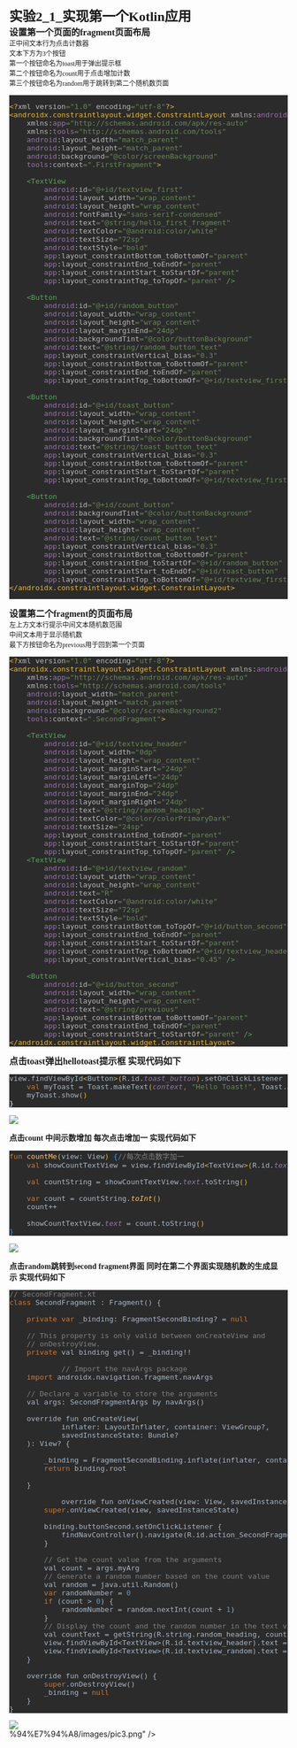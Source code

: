 <div><font face="宋体" style=""><span style="font-family: simsun, STSongti-SC-Regular; font-size: 24px;"><b>实验2_1_实现第一个Kotlin应用</b></span></font></div><div><span style="font-family: 宋体; font-size: 16px;"><font face="宋体"><b>设置第一个页面的fragment页面布局</b></font></span></div><div><font face="宋体"><span style="font-size: 12px;">正中间文本行为点击计数器</span></font></div><div><font face="宋体"><span style="font-size: 12px;">文本下方为3个按钮</span></font></div><div><font face="宋体"><span style="font-size: 12px;">第一个按钮命名为toast用于弹出提示框</span></font></div><div><font face="宋体"><span style="font-size: 12px;">第二个按钮命名为count用于点击增加计数</span></font></div><div><font face="宋体"><span style="font-size: 12px;">第三个按钮命名为random用于跳转到第二个随机数页面</span></font></div><div><pre style="background-color:#2b2b2b;color:#a9b7c6;font-family:'JetBrains Mono',monospace;font-size:9.8pt;"><pre style="font-family: &quot;JetBrains Mono&quot;, monospace; font-size: 9.8pt;"><span style="color:#e8ba36;">&lt;?</span><span style="color:#bababa;">xml version</span><span style="color:#6a8759;">="1.0" </span><span style="color:#bababa;">encoding</span><span style="color:#6a8759;">="utf-8"</span><span style="color:#e8ba36;">?&gt;<br />&lt;androidx.constraintlayout.widget.ConstraintLayout </span><span style="color:#bababa;">xmlns:</span><span style="color:#9876aa;">android</span><span style="color:#6a8759;">="http://schemas.android.com/apk/res/android"<br />    </span><span style="color:#bababa;">xmlns:</span><span style="color:#9876aa;">app</span><span style="color:#6a8759;">="http://schemas.android.com/apk/res-auto"<br />    </span><span style="color:#bababa;">xmlns:</span><span style="color:#9876aa;">tools</span><span style="color:#6a8759;">="http://schemas.android.com/tools"<br />    </span><span style="color:#9876aa;">android</span><span style="color:#bababa;">:layout_width</span><span style="color:#6a8759;">="match_parent"<br />    </span><span style="color:#9876aa;">android</span><span style="color:#bababa;">:layout_height</span><span style="color:#6a8759;">="match_parent"<br />    </span><span style="color:#9876aa;">android</span><span style="color:#bababa;">:background</span><span style="color:#6a8759;">="@color/screenBackground"<br />    </span><span style="color:#9876aa;">tools</span><span style="color:#bababa;">:context</span><span style="color:#6a8759;">=".FirstFragment"</span><span style="color:#e8ba36;">&gt;<br /><br />    </span><span style="color:#54a857;">&lt;TextView<br />        </span><span style="color:#9876aa;">android</span><span style="color:#bababa;">:id</span><span style="color:#6a8759;">="@+id/textview_first"<br />        </span><span style="color:#9876aa;">android</span><span style="color:#bababa;">:layout_width</span><span style="color:#6a8759;">="wrap_content"<br />        </span><span style="color:#9876aa;">android</span><span style="color:#bababa;">:layout_height</span><span style="color:#6a8759;">="wrap_content"<br />        </span><span style="color:#9876aa;">android</span><span style="color:#bababa;">:fontFamily</span><span style="color:#6a8759;">="sans-serif-condensed"<br />        </span><span style="color:#9876aa;">android</span><span style="color:#bababa;">:text</span><span style="color:#6a8759;">="@string/hello_first_fragment"<br />        </span><span style="color:#9876aa;">android</span><span style="color:#bababa;">:textColor</span><span style="color:#6a8759;">="@android:color/white"<br />        </span><span style="color:#9876aa;">android</span><span style="color:#bababa;">:textSize</span><span style="color:#6a8759;">="72sp"<br />        </span><span style="color:#9876aa;">android</span><span style="color:#bababa;">:textStyle</span><span style="color:#6a8759;">="bold"<br />        </span><span style="color:#9876aa;">app</span><span style="color:#bababa;">:layout_constraintBottom_toBottomOf</span><span style="color:#6a8759;">="parent"<br />        </span><span style="color:#9876aa;">app</span><span style="color:#bababa;">:layout_constraintEnd_toEndOf</span><span style="color:#6a8759;">="parent"<br />        </span><span style="color:#9876aa;">app</span><span style="color:#bababa;">:layout_constraintStart_toStartOf</span><span style="color:#6a8759;">="parent"<br />        </span><span style="color:#9876aa;">app</span><span style="color:#bababa;">:layout_constraintTop_toTopOf</span><span style="color:#6a8759;">="parent" </span><span style="color:#54a857;">/&gt;<br /><br />    &lt;Button<br />        </span><span style="color:#9876aa;">android</span><span style="color:#bababa;">:id</span><span style="color:#6a8759;">="@+id/random_button"<br />        </span><span style="color:#9876aa;">android</span><span style="color:#bababa;">:layout_width</span><span style="color:#6a8759;">="wrap_content"<br />        </span><span style="color:#9876aa;">android</span><span style="color:#bababa;">:layout_height</span><span style="color:#6a8759;">="wrap_content"<br />        </span><span style="color:#9876aa;">android</span><span style="color:#bababa;">:layout_marginEnd</span><span style="color:#6a8759;">="24dp"<br />        </span><span style="color:#9876aa;">android</span><span style="color:#bababa;">:backgroundTint</span><span style="color:#6a8759;">="@color/buttonBackground"<br />        </span><span style="color:#9876aa;">android</span><span style="color:#bababa;">:text</span><span style="color:#6a8759;">="@string/random_button_text"<br />        </span><span style="color:#9876aa;">app</span><span style="color:#bababa;">:layout_constraintVertical_bias</span><span style="color:#6a8759;">="0.3"<br />        </span><span style="color:#9876aa;">app</span><span style="color:#bababa;">:layout_constraintBottom_toBottomOf</span><span style="color:#6a8759;">="parent"<br />        </span><span style="color:#9876aa;">app</span><span style="color:#bababa;">:layout_constraintEnd_toEndOf</span><span style="color:#6a8759;">="parent"<br />        </span><span style="color:#9876aa;">app</span><span style="color:#bababa;">:layout_constraintTop_toBottomOf</span><span style="color:#6a8759;">="@+id/textview_first" </span><span style="color:#54a857;">/&gt;<br /><br />    &lt;Button<br />        </span><span style="color:#9876aa;">android</span><span style="color:#bababa;">:id</span><span style="color:#6a8759;">="@+id/toast_button"<br />        </span><span style="color:#9876aa;">android</span><span style="color:#bababa;">:layout_width</span><span style="color:#6a8759;">="wrap_content"<br />        </span><span style="color:#9876aa;">android</span><span style="color:#bababa;">:layout_height</span><span style="color:#6a8759;">="wrap_content"<br />        </span><span style="color:#9876aa;">android</span><span style="color:#bababa;">:layout_marginStart</span><span style="color:#6a8759;">="24dp"<br />        </span><span style="color:#9876aa;">android</span><span style="color:#bababa;">:backgroundTint</span><span style="color:#6a8759;">="@color/buttonBackground"<br />        </span><span style="color:#9876aa;">android</span><span style="color:#bababa;">:text</span><span style="color:#6a8759;">="@string/toast_button_text"<br />        </span><span style="color:#9876aa;">app</span><span style="color:#bababa;">:layout_constraintVertical_bias</span><span style="color:#6a8759;">="0.3"<br />        </span><span style="color:#9876aa;">app</span><span style="color:#bababa;">:layout_constraintBottom_toBottomOf</span><span style="color:#6a8759;">="parent"<br />        </span><span style="color:#9876aa;">app</span><span style="color:#bababa;">:layout_constraintStart_toStartOf</span><span style="color:#6a8759;">="parent"<br />        </span><span style="color:#9876aa;">app</span><span style="color:#bababa;">:layout_constraintTop_toBottomOf</span><span style="color:#6a8759;">="@+id/textview_first" </span><span style="color:#54a857;">/&gt;<br /><br />    &lt;Button<br />        </span><span style="color:#9876aa;">android</span><span style="color:#bababa;">:id</span><span style="color:#6a8759;">="@+id/count_button"<br />        </span><span style="color:#9876aa;">android</span><span style="color:#bababa;">:backgroundTint</span><span style="color:#6a8759;">="@color/buttonBackground"<br />        </span><span style="color:#9876aa;">android</span><span style="color:#bababa;">:layout_width</span><span style="color:#6a8759;">="wrap_content"<br />        </span><span style="color:#9876aa;">android</span><span style="color:#bababa;">:layout_height</span><span style="color:#6a8759;">="wrap_content"<br />        </span><span style="color:#9876aa;">android</span><span style="color:#bababa;">:text</span><span style="color:#6a8759;">="@string/count_button_text"<br />        </span><span style="color:#9876aa;">app</span><span style="color:#bababa;">:layout_constraintVertical_bias</span><span style="color:#6a8759;">="0.3"<br />        </span><span style="color:#9876aa;">app</span><span style="color:#bababa;">:layout_constraintBottom_toBottomOf</span><span style="color:#6a8759;">="parent"<br />        </span><span style="color:#9876aa;">app</span><span style="color:#bababa;">:layout_constraintEnd_toStartOf</span><span style="color:#6a8759;">="@+id/random_button"<br />        </span><span style="color:#9876aa;">app</span><span style="color:#bababa;">:layout_constraintStart_toEndOf</span><span style="color:#6a8759;">="@+id/toast_button"<br />        </span><span style="color:#9876aa;">app</span><span style="color:#bababa;">:layout_constraintTop_toBottomOf</span><span style="color:#6a8759;">="@+id/textview_first" </span><span style="color:#54a857;">/&gt;<br /></span><span style="color:#e8ba36;">&lt;/androidx.constraintlayout.widget.ConstraintLayout&gt;</span></pre></pre></div><div><span style="font-family: 宋体; font-size: 16px;"><font face="宋体"><b>设置第二个fragment的页面布局</b></font></span></div><div><span style="font-family: 宋体; font-size: 12px;"><font face="宋体">左上方文本行提示中间文本随机数范围</font></span></div><div><span style="font-family: 宋体; font-size: 12px;"><font face="宋体">中间文本用于显示随机数</font></span></div><div><span style="font-family: 宋体; font-size: 12px;"><font face="宋体">最下方按钮命名为previous用于回到第一个页面</font></span></div><div><pre style="background-color:#2b2b2b;color:#a9b7c6;font-family:'JetBrains Mono',monospace;font-size:9.8pt;"><span style="color:#e8ba36;">&lt;?</span><span style="color:#bababa;">xml version</span><span style="color:#6a8759;">="1.0" </span><span style="color:#bababa;">encoding</span><span style="color:#6a8759;">="utf-8"</span><span style="color:#e8ba36;">?&gt;<br />&lt;androidx.constraintlayout.widget.ConstraintLayout </span><span style="color:#bababa;">xmlns:</span><span style="color:#9876aa;">android</span><span style="color:#6a8759;">="http://schemas.android.com/apk/res/android"<br />    </span><span style="color:#bababa;">xmlns:</span><span style="color:#9876aa;">app</span><span style="color:#6a8759;">="http://schemas.android.com/apk/res-auto"<br />    </span><span style="color:#bababa;">xmlns:</span><span style="color:#9876aa;">tools</span><span style="color:#6a8759;">="http://schemas.android.com/tools"<br />    </span><span style="color:#9876aa;">android</span><span style="color:#bababa;">:layout_width</span><span style="color:#6a8759;">="match_parent"<br />    </span><span style="color:#9876aa;">android</span><span style="color:#bababa;">:layout_height</span><span style="color:#6a8759;">="match_parent"<br />    </span><span style="color:#9876aa;">android</span><span style="color:#bababa;">:background</span><span style="color:#6a8759;">="@color/screenBackground2"<br />    </span><span style="color:#9876aa;">tools</span><span style="color:#bababa;">:context</span><span style="color:#6a8759;">=".SecondFragment"</span><span style="color:#e8ba36;">&gt;<br /><br />    </span><span style="color:#54a857;">&lt;TextView<br />        </span><span style="color:#9876aa;">android</span><span style="color:#bababa;">:id</span><span style="color:#6a8759;">="@+id/textview_header"<br />        </span><span style="color:#9876aa;">android</span><span style="color:#bababa;">:layout_width</span><span style="color:#6a8759;">="0dp"<br />        </span><span style="color:#9876aa;">android</span><span style="color:#bababa;">:layout_height</span><span style="color:#6a8759;">="wrap_content"<br />        </span><span style="color:#9876aa;">android</span><span style="color:#bababa;">:layout_marginStart</span><span style="color:#6a8759;">="24dp"<br />        </span><span style="color:#9876aa;">android</span><span style="color:#bababa;">:layout_marginLeft</span><span style="color:#6a8759;">="24dp"<br />        </span><span style="color:#9876aa;">android</span><span style="color:#bababa;">:layout_marginTop</span><span style="color:#6a8759;">="24dp"<br />        </span><span style="color:#9876aa;">android</span><span style="color:#bababa;">:layout_marginEnd</span><span style="color:#6a8759;">="24dp"<br />        </span><span style="color:#9876aa;">android</span><span style="color:#bababa;">:layout_marginRight</span><span style="color:#6a8759;">="24dp"<br />        </span><span style="color:#9876aa;">android</span><span style="color:#bababa;">:text</span><span style="color:#6a8759;">="@string/random_heading"<br />        </span><span style="color:#9876aa;">android</span><span style="color:#bababa;">:textColor</span><span style="color:#6a8759;">="@color/colorPrimaryDark"<br />        </span><span style="color:#9876aa;">android</span><span style="color:#bababa;">:textSize</span><span style="color:#6a8759;">="24sp"<br />        </span><span style="color:#9876aa;">app</span><span style="color:#bababa;">:layout_constraintEnd_toEndOf</span><span style="color:#6a8759;">="parent"<br />        </span><span style="color:#9876aa;">app</span><span style="color:#bababa;">:layout_constraintStart_toStartOf</span><span style="color:#6a8759;">="parent"<br />        </span><span style="color:#9876aa;">app</span><span style="color:#bababa;">:layout_constraintTop_toTopOf</span><span style="color:#6a8759;">="parent" </span><span style="color:#54a857;">/&gt;<br />    &lt;TextView<br />        </span><span style="color:#9876aa;">android</span><span style="color:#bababa;">:id</span><span style="color:#6a8759;">="@+id/textview_random"<br />        </span><span style="color:#9876aa;">android</span><span style="color:#bababa;">:layout_width</span><span style="color:#6a8759;">="wrap_content"<br />        </span><span style="color:#9876aa;">android</span><span style="color:#bababa;">:layout_height</span><span style="color:#6a8759;">="wrap_content"<br />        </span><span style="color:#9876aa;">android</span><span style="color:#bababa;">:text</span><span style="color:#6a8759;">="R"<br />        </span><span style="color:#9876aa;">android</span><span style="color:#bababa;">:textColor</span><span style="color:#6a8759;">="@android:color/white"<br />        </span><span style="color:#9876aa;">android</span><span style="color:#bababa;">:textSize</span><span style="color:#6a8759;">="72sp"<br />        </span><span style="color:#9876aa;">android</span><span style="color:#bababa;">:textStyle</span><span style="color:#6a8759;">="bold"<br />        </span><span style="color:#9876aa;">app</span><span style="color:#bababa;">:layout_constraintBottom_toTopOf</span><span style="color:#6a8759;">="@+id/button_second"<br />        </span><span style="color:#9876aa;">app</span><span style="color:#bababa;">:layout_constraintEnd_toEndOf</span><span style="color:#6a8759;">="parent"<br />        </span><span style="color:#9876aa;">app</span><span style="color:#bababa;">:layout_constraintStart_toStartOf</span><span style="color:#6a8759;">="parent"<br />        </span><span style="color:#9876aa;">app</span><span style="color:#bababa;">:layout_constraintTop_toBottomOf</span><span style="color:#6a8759;">="@+id/textview_header"<br />        </span><span style="color:#9876aa;">app</span><span style="color:#bababa;">:layout_constraintVertical_bias</span><span style="color:#6a8759;">="0.45" </span><span style="color:#54a857;">/&gt;<br /><br />    &lt;Button<br />        </span><span style="color:#9876aa;">android</span><span style="color:#bababa;">:id</span><span style="color:#6a8759;">="@+id/button_second"<br />        </span><span style="color:#9876aa;">android</span><span style="color:#bababa;">:layout_width</span><span style="color:#6a8759;">="wrap_content"<br />        </span><span style="color:#9876aa;">android</span><span style="color:#bababa;">:layout_height</span><span style="color:#6a8759;">="wrap_content"<br />        </span><span style="color:#9876aa;">android</span><span style="color:#bababa;">:text</span><span style="color:#6a8759;">="@string/previous"<br />        </span><span style="color:#9876aa;">app</span><span style="color:#bababa;">:layout_constraintBottom_toBottomOf</span><span style="color:#6a8759;">="parent"<br />        </span><span style="color:#9876aa;">app</span><span style="color:#bababa;">:layout_constraintEnd_toEndOf</span><span style="color:#6a8759;">="parent"<br />        </span><span style="color:#9876aa;">app</span><span style="color:#bababa;">:layout_constraintStart_toStartOf</span><span style="color:#6a8759;">="parent" </span><span style="color:#54a857;">/&gt;<br /></span><span style="color:#e8ba36;">&lt;/androidx.constraintlayout.widget.ConstraintLayout&gt;</span></pre></div><div><span style="font-family: 宋体; font-size: 16px;"><font face="宋体"><b class="">点击toast弹出hellotoast提示框 实现代码如下</b></font></span></div><div><pre style="background-color:#2b2b2b;color:#a9b7c6;font-family:'JetBrains Mono',monospace;font-size:9.8pt;">view.findViewById<span style="color:#e8ba36;">&lt;</span>Button<span style="color:#e8ba36;">&gt;(</span>R.id.<span style="color:#9876aa;font-style:italic;">toast_button</span><span style="color:#e8ba36;">)</span>.setOnClickListener <span style="font-weight:bold;">{<br />    </span><span style="color:#cc7832;">val </span>myToast = Toast.makeText<span style="color:#e8ba36;">(</span><span style="color:#9876aa;font-style:italic;">context</span><span style="color:#cc7832;">, </span><span style="color:#6a8759;">"Hello Toast!"</span><span style="color:#cc7832;">, </span>Toast.<span style="color:#9876aa;font-style:italic;">LENGTH_LONG</span><span style="color:#e8ba36;">)<br />    </span>myToast.show<span style="color:#e8ba36;">()<br /></span><span style="font-weight:bold;">}</span></pre></div><p class="MsoNormal"><img src="https://github.com/itisnotarobot/AndroidProject/blob/main/%E5%AE%9E%E9%AA%8C2_1_%E5%AE%9E%E7%8E%B0%E7%AC%AC%E4%B8%80%E4%B8%AAKotlin%E5%BA%94%E7%94%A8/images/pic1.png" /></p><div><span style="mso-spacerun:'yes';font-family:宋体;mso-ascii-font-family:Calibri;
mso-hansi-font-family:Calibri;mso-bidi-font-family:'Times New Roman';font-size:10.5000pt;
mso-font-kerning:1.0000pt;"><font face="宋体"><b class="">点击count 中间示数增加 每次点击增加一 实现代码如下</b></font></span></div><div><pre style="background-color:#2b2b2b;color:#a9b7c6;font-family:'JetBrains Mono',monospace;font-size:9.8pt;"><span style="color:#cc7832;">fun </span><span style="color:#ffc66d;">countMe</span><span style="color:#e8ba36;">(</span>view: View<span style="color:#e8ba36;">) </span><span style="color:#359ff4;">{</span><span style="color:#808080;">//</span><span style="color:#808080;font-family:'宋体',monospace;">每次点击数字加一<br />    </span><span style="color:#cc7832;">val </span>showCountTextView = view.findViewById<span style="color:#e8ba36;">&lt;</span>TextView<span style="color:#e8ba36;">&gt;(</span>R.id.<span style="color:#9876aa;font-style:italic;">textview_first</span><span style="color:#e8ba36;">)<br /><br />    </span><span style="color:#cc7832;">val </span>countString = showCountTextView.<span style="color:#9876aa;font-style:italic;">text</span>.toString<span style="color:#e8ba36;">()<br /><br />    </span><span style="color:#cc7832;">var </span>count = countString.<span style="color:#ffc66d;font-style:italic;">toInt</span><span style="color:#e8ba36;">()<br />    </span>count++<br /><br />    showCountTextView.<span style="color:#9876aa;font-style:italic;">text </span>= count.toString<span style="color:#e8ba36;">()<br /></span><span style="color:#359ff4;">}</span></pre></div><p class="MsoNormal"><img src="https://github.com/itisnotarobot/AndroidProject/blob/main/%E5%AE%9E%E9%AA%8C2_1_%E5%AE%9E%E7%8E%B0%E7%AC%AC%E4%B8%80%E4%B8%AAKotlin%E5%BA%94%E7%94%A8/images/pic2.png" /></p><p class="MsoNormal"><span style="mso-spacerun:'yes';font-family:宋体;mso-ascii-font-family:Calibri;
mso-hansi-font-family:Calibri;mso-bidi-font-family:'Times New Roman';font-size:10.5000pt;
mso-font-kerning:1.0000pt;"><font face="宋体"><b class="">点击random跳转到second fragment界面&nbsp;同时在第二个界面实现随机数的生成显示&nbsp;实现代码如下</b></font></span></p><div><pre style="background-color:#2b2b2b;color:#a9b7c6;font-family:'JetBrains Mono',monospace;font-size:9.8pt;"><span style="color:#808080;">// SecondFragment.kt<br /></span><span style="color:#cc7832;">class </span>SecondFragment : Fragment() {<br /><br />    <span style="color:#cc7832;">private var </span>_binding: FragmentSecondBinding? = <span style="color:#cc7832;">null<br /><br />    </span><span style="color:#808080;">// This property is only valid between onCreateView and<br />    // onDestroyView.<br />    </span><span style="color:#cc7832;">private </span>val binding get() = _binding!!<br /><br />            <span style="color:#808080;">// Import the navArgs package<br />    </span><span style="color:#cc7832;">import </span>androidx.navigation.fragment.navArgs<br /><br />    <span style="color:#808080;">// Declare a variable to store the arguments<br />    </span>val args: SecondFragmentArgs by navArgs()<br /><br />    override fun onCreateView(<br />            inflater: LayoutInflater, container: ViewGroup?,<br />            savedInstanceState: Bundle?<br />    ): View? {<br /><br />        _binding = FragmentSecondBinding.inflate(inflater, container, <span style="color:#cc7832;">false</span>)<br />        <span style="color:#cc7832;">return </span>binding.root<br /><br />    }<br /><br />            override fun onViewCreated(view: View, savedInstanceState: Bundle?) {<br />        <span style="color:#cc7832;">super</span>.onViewCreated(view, savedInstanceState)<br /><br />        binding.buttonSecond.setOnClickListener {<br />            findNavController().navigate(R.id.action_SecondFragment_to_FirstFragment)<br />        }<br /><br />        <span style="color:#808080;">// Get the count value from the arguments<br />        </span>val count = args.myArg<br />        <span style="color:#808080;">// Generate a random number based on the count value<br />        </span>val random = java.util.Random()<br />        <span style="color:#cc7832;">var </span>randomNumber = <span style="color:#6897bb;">0<br />        </span><span style="color:#cc7832;">if </span>(count &gt; <span style="color:#6897bb;">0</span>) {<br />            randomNumber = random.nextInt(count + <span style="color:#6897bb;">1</span>)<br />        }<br />        <span style="color:#808080;">// Display the count and the random number in the text views<br />        </span>val countText = getString(R.string.random_heading, count)<br />        view.findViewById&lt;TextView&gt;(R.id.textview_header).text = countText<br />        view.findViewById&lt;TextView&gt;(R.id.textview_random).text = randomNumber.toString()<br />    }<br /><br />    override fun onDestroyView() {<br />        <span style="color:#cc7832;">super</span>.onDestroyView()<br />        _binding = <span style="color:#cc7832;">null<br />    </span>}<br />}</pre></div><div><img src="https://github.com/itisnotarobot/AndroidProject/blob/main/%E5%AE%9E%E9%AA%8C2_1_%E5%AE%9E%E7%8E%B0%E7%AC%AC%E4%B8%80%E4%B8%AAKotlin%E5%BA%94%E7%94%A8/images/pic3.png" /></div>%94%E7%94%A8/images/pic3.png" /></div>